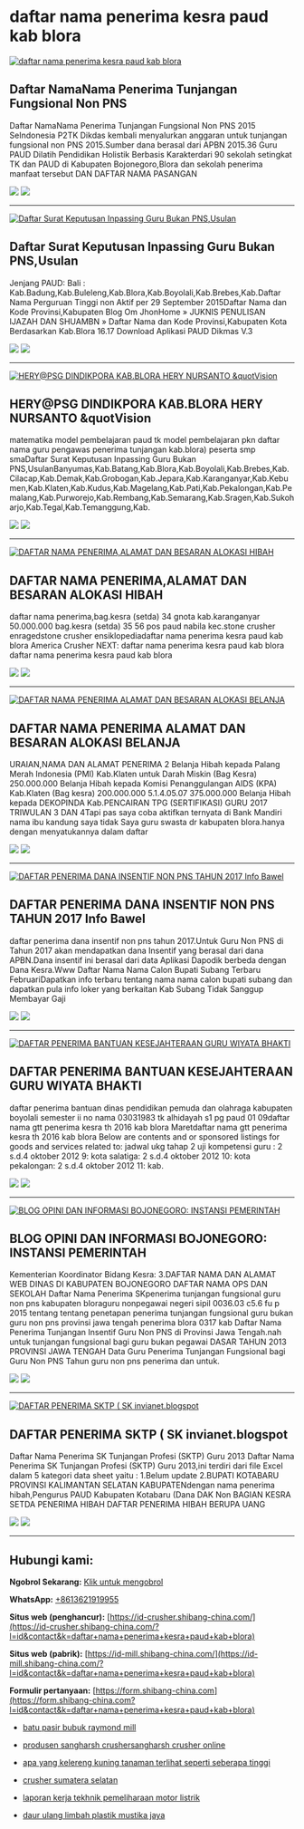 # daftar nama penerima kesra paud kab blora

<a href="https://swt.shibang-china.com/?l=id&img&k=daftar+nama+penerima+kesra+paud+kab+blora" target="_blank">![daftar nama penerima kesra paud kab blora](http://static.shibang-china.com/all-800x300/1302.jpg)</a>

## Daftar NamaNama Penerima Tunjangan Fungsional Non PNS
Daftar NamaNama Penerima Tunjangan Fungsional Non PNS 2015 SeIndonesia P2TK Dikdas kembali menyalurkan anggaran untuk tunjangan fungsional non PNS 2015.Sumber dana berasal dari APBN 2015.36 Guru PAUD Dilatih Pendidikan Holistik Berbasis Karakterdari 90 sekolah setingkat TK dan PAUD di Kabupaten Bojonegoro,Blora dan sekolah penerima manfaat tersebut DAN DAFTAR NAMA PASANGAN


<a href="https://whatsapp.shibangsoft.com/WhatsApp.php" target="_blank" title="WhatsApp">![](http://static.shibang-china.com/icon/whatsapp.png)</a> <a href="https://swt.shibang-china.com/?l=id&icon&k=daftar+nama+penerima+kesra+paud+kab+blora" target="_blank">![](http://static.shibang-china.com/icon/chat-id.png)</a>

---

<a href="https://swt.shibang-china.com/?l=id&img&k=daftar+nama+penerima+kesra+paud+kab+blora" target="_blank">![Daftar Surat Keputusan Inpassing Guru Bukan PNS,Usulan](http://static.shibang-china.com/all-800x300/830.jpg)</a>

## Daftar Surat Keputusan Inpassing Guru Bukan PNS,Usulan
Jenjang PAUD: Bali : Kab.Badung,Kab.Buleleng,Kab.Blora,Kab.Boyolali,Kab.Brebes,Kab.Daftar Nama Perguruan Tinggi non Aktif per 29 September 2015Daftar Nama dan Kode Provinsi,Kabupaten Blog Om JhonHome » JUKNIS PENULISAN IJAZAH DAN SHUAMBN » Daftar Nama dan Kode Provinsi,Kabupaten Kota Berdasarkan Kab.Blora 16.17 Download Aplikasi PAUD Dikmas V.3


<a href="https://whatsapp.shibangsoft.com/WhatsApp.php" target="_blank" title="WhatsApp">![](http://static.shibang-china.com/icon/whatsapp.png)</a> <a href="https://swt.shibang-china.com/?l=id&icon&k=daftar+nama+penerima+kesra+paud+kab+blora" target="_blank">![](http://static.shibang-china.com/icon/chat-id.png)</a>

---

<a href="https://swt.shibang-china.com/?l=id&img&k=daftar+nama+penerima+kesra+paud+kab+blora" target="_blank">![HERY@PSG DINDIKPORA KAB.BLORA HERY NURSANTO &quotVision](http://static.shibang-china.com/all-800x300/41.jpg)</a>

## HERY@PSG DINDIKPORA KAB.BLORA HERY NURSANTO &quotVision
matematika model pembelajaran paud tk model pembelajaran pkn daftar nama guru pengawas penerima tunjangan kab.blora) peserta smp smaDaftar Surat Keputusan Inpassing Guru Bukan PNS,UsulanBanyumas,Kab.Batang,Kab.Blora,Kab.Boyolali,Kab.Brebes,Kab.Cilacap,Kab.Demak,Kab.Grobogan,Kab.Jepara,Kab.Karanganyar,Kab.Kebumen,Kab.Klaten,Kab.Kudus,Kab.Magelang,Kab.Pati,Kab.Pekalongan,Kab.Pemalang,Kab.Purworejo,Kab.Rembang,Kab.Semarang,Kab.Sragen,Kab.Sukoharjo,Kab.Tegal,Kab.Temanggung,Kab.


<a href="https://whatsapp.shibangsoft.com/WhatsApp.php" target="_blank" title="WhatsApp">![](http://static.shibang-china.com/icon/whatsapp.png)</a> <a href="https://swt.shibang-china.com/?l=id&icon&k=daftar+nama+penerima+kesra+paud+kab+blora" target="_blank">![](http://static.shibang-china.com/icon/chat-id.png)</a>

---

<a href="https://swt.shibang-china.com/?l=id&img&k=daftar+nama+penerima+kesra+paud+kab+blora" target="_blank">![DAFTAR NAMA PENERIMA,ALAMAT DAN BESARAN ALOKASI HIBAH](http://static.shibang-china.com/all-800x300/933.jpg)</a>

## DAFTAR NAMA PENERIMA,ALAMAT DAN BESARAN ALOKASI HIBAH
daftar nama penerima,bag.kesra (setda) 34 gnota kab.karanganyar 50.000.000 bag.kesra (setda) 35 56 pos paud nabila kec.stone crusher enragedstone crusher ensiklopediadaftar nama penerima kesra paud kab blora America Crusher NEXT: daftar nama penerima kesra paud kab blora daftar nama penerima kesra paud kab blora


<a href="https://whatsapp.shibangsoft.com/WhatsApp.php" target="_blank" title="WhatsApp">![](http://static.shibang-china.com/icon/whatsapp.png)</a> <a href="https://swt.shibang-china.com/?l=id&icon&k=daftar+nama+penerima+kesra+paud+kab+blora" target="_blank">![](http://static.shibang-china.com/icon/chat-id.png)</a>

---

<a href="https://swt.shibang-china.com/?l=id&img&k=daftar+nama+penerima+kesra+paud+kab+blora" target="_blank">![DAFTAR NAMA PENERIMA ALAMAT DAN BESARAN ALOKASI BELANJA](http://static.shibang-china.com/all-800x300/1122.jpg)</a>

## DAFTAR NAMA PENERIMA ALAMAT DAN BESARAN ALOKASI BELANJA
URAIAN,NAMA DAN ALAMAT PENERIMA 2 Belanja Hibah kepada Palang Merah Indonesia (PMI) Kab.Klaten untuk Darah Miskin (Bag Kesra) 250.000.000 Belanja Hibah kepada Komisi Penanggulangan AIDS (KPA) Kab.Klaten (Bag kesra) 200.000.000 5.1.4.05.07 375.000.000 Belanja Hibah kepada DEKOPINDA Kab.PENCAIRAN TPG (SERTIFIKASI) GURU 2017 TRIWULAN 3 DAN 4Tapi pas saya coba aktifkan ternyata di Bank Mandiri nama ibu kandung saya tidak Saya guru swasta dr kabupaten blora.hanya dengan menyatukannya dalam daftar


<a href="https://whatsapp.shibangsoft.com/WhatsApp.php" target="_blank" title="WhatsApp">![](http://static.shibang-china.com/icon/whatsapp.png)</a> <a href="https://swt.shibang-china.com/?l=id&icon&k=daftar+nama+penerima+kesra+paud+kab+blora" target="_blank">![](http://static.shibang-china.com/icon/chat-id.png)</a>

---

<a href="https://swt.shibang-china.com/?l=id&img&k=daftar+nama+penerima+kesra+paud+kab+blora" target="_blank">![DAFTAR PENERIMA DANA INSENTIF NON PNS TAHUN 2017 Info Bawel](http://static.shibang-china.com/all-800x300/1524.jpg)</a>

## DAFTAR PENERIMA DANA INSENTIF NON PNS TAHUN 2017 Info Bawel
daftar penerima dana insentif non pns tahun 2017.Untuk Guru Non PNS di Tahun 2017 akan mendapatkan dana Insentif yang berasal dari dana APBN.Dana insentif ini berasal dari data Aplikasi Dapodik berbeda dengan Dana Kesra.Www Daftar Nama Nama Calon Bupati Subang Terbaru FebruariDapatkan info terbaru tentang nama nama calon bupati subang dan dapatkan pula info loker yang berkaitan Kab Subang Tidak Sanggup Membayar Gaji


<a href="https://whatsapp.shibangsoft.com/WhatsApp.php" target="_blank" title="WhatsApp">![](http://static.shibang-china.com/icon/whatsapp.png)</a> <a href="https://swt.shibang-china.com/?l=id&icon&k=daftar+nama+penerima+kesra+paud+kab+blora" target="_blank">![](http://static.shibang-china.com/icon/chat-id.png)</a>

---

<a href="https://swt.shibang-china.com/?l=id&img&k=daftar+nama+penerima+kesra+paud+kab+blora" target="_blank">![DAFTAR PENERIMA BANTUAN KESEJAHTERAAN GURU WIYATA BHAKTI](http://static.shibang-china.com/all-800x300/52.jpg)</a>

## DAFTAR PENERIMA BANTUAN KESEJAHTERAAN GURU WIYATA BHAKTI
daftar penerima bantuan dinas pendidikan pemuda dan olahraga kabupaten boyolali semester ii no nama 03031983 tk alhidayah s1 pg paud 01 09daftar nama gtt penerima kesra th 2016 kab blora Maretdaftar nama gtt penerima kesra th 2016 kab blora Below are contents and or sponsored listings for goods and services related to: jadwal ukg tahap 2 uji kompetensi guru : 2 s.d.4 oktober 2012 9: kota salatiga: 2 s.d.4 oktober 2012 10: kota pekalongan: 2 s.d.4 oktober 2012 11: kab.


<a href="https://whatsapp.shibangsoft.com/WhatsApp.php" target="_blank" title="WhatsApp">![](http://static.shibang-china.com/icon/whatsapp.png)</a> <a href="https://swt.shibang-china.com/?l=id&icon&k=daftar+nama+penerima+kesra+paud+kab+blora" target="_blank">![](http://static.shibang-china.com/icon/chat-id.png)</a>

---

<a href="https://swt.shibang-china.com/?l=id&img&k=daftar+nama+penerima+kesra+paud+kab+blora" target="_blank">![BLOG OPINI DAN INFORMASI BOJONEGORO: INSTANSI PEMERINTAH](http://static.shibang-china.com/all-800x300/113.jpg)</a>

## BLOG OPINI DAN INFORMASI BOJONEGORO: INSTANSI PEMERINTAH
Kementerian Koordinator Bidang Kesra: 3.DAFTAR NAMA DAN ALAMAT WEB DINAS DI KABUPATEN BOJONEGORO DAFTAR NAMA OPS DAN SEKOLAH Daftar Nama Penerima SKpenerima tunjangan fungsional guru non pns kabupaten bloraguru nonpegawai negeri sipil 0036.03 c5.6 fu p 2015 tentang tentang penetapan penerima tunjangan fungsional guru bukan guru non pns provinsi jawa tengah penerima blora 0317 kab Daftar Nama Penerima Tunjangan Insentif Guru Non PNS di Provinsi Jawa Tengah.nah untuk tunjangan fungsional bagi guru bukan pegawai DASAR TAHUN 2013 PROVINSI JAWA TENGAH Data Guru Penerima Tunjangan Fungsional bagi Guru Non PNS Tahun guru non pns penerima dan untuk.


<a href="https://whatsapp.shibangsoft.com/WhatsApp.php" target="_blank" title="WhatsApp">![](http://static.shibang-china.com/icon/whatsapp.png)</a> <a href="https://swt.shibang-china.com/?l=id&icon&k=daftar+nama+penerima+kesra+paud+kab+blora" target="_blank">![](http://static.shibang-china.com/icon/chat-id.png)</a>

---

<a href="https://swt.shibang-china.com/?l=id&img&k=daftar+nama+penerima+kesra+paud+kab+blora" target="_blank">![DAFTAR PENERIMA SKTP ( SK invianet.blogspot](http://static.shibang-china.com/all-800x300/967.jpg)</a>

## DAFTAR PENERIMA SKTP ( SK invianet.blogspot
Daftar Nama Penerima SK Tunjangan Profesi (SKTP) Guru 2013 Daftar Nama Penerima SK Tunjangan Profesi (SKTP) Guru 2013,ini terdiri dari file Excel dalam 5 kategori data sheet yaitu : 1.Belum update 2.BUPATI KOTABARU PROVINSI KALIMANTAN SELATAN KABUPATENdengan nama penerima hibah,Pengurus PAUD Kabupaten Kotabaru (Dana DAK Non BAGIAN KESRA SETDA PENERIMA HIBAH DAFTAR PENERIMA HIBAH BERUPA UANG


<a href="https://whatsapp.shibangsoft.com/WhatsApp.php" target="_blank" title="WhatsApp">![](http://static.shibang-china.com/icon/whatsapp.png)</a> <a href="https://swt.shibang-china.com/?l=id&icon&k=daftar+nama+penerima+kesra+paud+kab+blora" target="_blank">![](http://static.shibang-china.com/icon/chat-id.png)</a>

---
## Hubungi kami:

**Ngobrol Sekarang:** [Klik untuk mengobrol](https://swt.shibang-china.com?l=id&contact&k=daftar+nama+penerima+kesra+paud+kab+blora)

**WhatsApp:**  [+8613621919955](https://whatsapp.shibangsoft.com/WhatsApp.php)

**Situs web (penghancur):** [https://id-crusher.shibang-china.com/](https://id-crusher.shibang-china.com/?l=id&contact&k=daftar+nama+penerima+kesra+paud+kab+blora)

**Situs web (pabrik):** [https://id-mill.shibang-china.com/](https://id-mill.shibang-china.com/?l=id&contact&k=daftar+nama+penerima+kesra+paud+kab+blora)

**Formulir pertanyaan:** [https://form.shibang-china.com](https://form.shibang-china.com?l=id&contact&k=daftar+nama+penerima+kesra+paud+kab+blora)

* [batu pasir bubuk raymond mill](../42/batu%20pasir%20bubuk%20raymond%20mill.md)

* [produsen sangharsh crushersangharsh crusher online](../49/produsen%20sangharsh%20crushersangharsh%20crusher%20online.md)

* [apa yang kelereng kuning tanaman terlihat seperti seberapa tinggi](../47/apa%20yang%20kelereng%20kuning%20tanaman%20terlihat%20seperti%20seberapa%20tinggi.md)

* [crusher sumatera selatan](../48/crusher%20sumatera%20selatan.md)

* [laporan kerja tekhnik pemeliharaan motor listrik](../45/laporan%20kerja%20tekhnik%20pemeliharaan%20motor%20listrik.md)

* [daur ulang limbah plastik mustika jaya](../45/daur%20ulang%20limbah%20plastik%20mustika%20jaya.md)